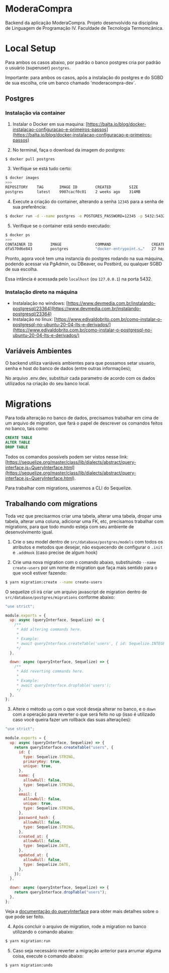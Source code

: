 # ModeraCompra

Backend da aplicação ModeraCompra.
Projeto desenvolvido na disciplina de Linguagem de Programação IV.
Faculdade de Tecnologia Termomcânica.

# Local Setup

Para ambos os casos abaixo, por padrão o banco postgres cria por padrão o usuário (superuser) `postgres`.

Importante: para ambos os casos, após a instalação do postgres e do SGBD de sua escolha, crie um banco chamado 'moderacompra-dev`.

## Postgres

### Instalação via container

1. Instalar o Docker em sua maquina: [https://balta.io/blog/docker-instalacao-configuracao-e-primeiros-passos](https://balta.io/blog/docker-instalacao-configuracao-e-primeiros-passos)

2. No terminal, faça o download da imagem do postgres:

```zsh
$ docker pull postgres
```

3. Verifique se está tudo certo:

```zsh
$ docker images
>>>
REPOSITORY    TAG       IMAGE ID        CREATED        SIZE
postgres      latest    9907cacf0c01    2 weeks ago    314MB
```

4. Execute a criação do container, alterando a senha `12345` para a senha de sua preferência:

```zsh
$ docker run -d --name postgres -e POSTGRES_PASSWORD=12345 -p 5432:5432 postgres
```

5. Verifique se o container está sendo executado:

```zsh
$ docker ps
>>>
CONTAINER ID        IMAGE               COMMAND                  CREATED             STATUS              PORTS                    NAMES
dfa570d6e843        postgres            "docker-entrypoint.s…"   27 hours ago        Up 3 seconds        0.0.0.0:5432->5432/tcp   postgres
```

Pronto, agora você tem uma instancia do postgres rodando na sua máquina, podendo acessar via PgAdmin, ou DBeaver, ou Postbird, ou qualquer SGBD de sua escolha.

Essa intância é acessada pelo `localhost` (ou `127.0.0.1`) na porta 5432.

### Instalação direto na máquina

- Instalalação no windows: [https://www.devmedia.com.br/instalando-postgresql/23364](https://www.devmedia.com.br/instalando-postgresql/23364)
- Instalação no linux: [https://www.edivaldobrito.com.br/como-instalar-o-postgresql-no-ubuntu-20-04-lts-e-derivados/](https://www.edivaldobrito.com.br/como-instalar-o-postgresql-no-ubuntu-20-04-lts-e-derivados/)

## Variáveis Ambientes

O backend utiliza variáveis ambientes para que possamos setar usuario, senha e host do banco de dados (entre outras informações);

No arquivo .env.dev, substituir cada parametro de acordo com os dados utilizados na criação do seu banco local.

# Migrations

Para toda alteração no banco de dados, precisamos trabalhar em cima de um arquivo de migration, que fará o papel de descrever os comandos feitos no banco, tais como:

```SQL
CREATE TABLE
ALTER TABLE
DROP TABLE
```

Todos os comandos possívels podem ser vistos nesse link: [https://sequelize.org/master/class/lib/dialects/abstract/query-interface.js~QueryInterface.html](https://sequelize.org/master/class/lib/dialects/abstract/query-interface.js~QueryInterface.html).

Para trabalhar com migrations, usaremos a CLI do Sequelize.

## Trabalhando com migrations

Toda vez que precisarmos criar uma tabela, alterar uma tabela, dropar uma tabela, alterar uma coluna, adicionar uma FK, etc, precisamos trabalhar com migrations, para que todo mundo esteja com seu ambiente de desenvolvimento igual.

1. Crie o seu model dentro de `src/database/postgres/models` com todos os atributos e metodos que desejar, não esquecendo de configurar o `.init` e `.addHook` (caso precise de algum hook)

2. Crie uma nova migration com o comando abaixo, substituindo `--name create-users` por um nome de migration que faça mais sentido para o que você estiver fazendo:

```zsh
$ yarn migration:create --name create-users
```

O sequelize cli irá criar um arquivo javascript de migration dentro de `src/database/postgres/migrations` conforme abaixo:

```js
"use strict";

module.exports = {
  up: async (queryInterface, Sequelize) => {
    /**
     * Add altering commands here.
     *
     * Example:
     * await queryInterface.createTable('users', { id: Sequelize.INTEGER });
     */
  },

  down: async (queryInterface, Sequelize) => {
    /**
     * Add reverting commands here.
     *
     * Example:
     * await queryInterface.dropTable('users');
     */
  },
};
```

3. Altere o método `up` com o que você deseja alterar no banco, e o `down` com a operação para reverter o que será feito no up (isso é utilizado caso você queira fazer um rollback das suas alterações):

```js
"use strict";

module.exports = {
  up: async (queryInterface, Sequelize) => {
    return queryInterface.createTable("users", {
      id: {
        type: Sequelize.STRING,
        primaryKey: true,
        unique: true,
      },
      name: {
        allowNull: false,
        type: Sequelize.STRING,
      },
      email: {
        allowNull: false,
        unique: true,
        type: Sequelize.STRING,
      },
      password_hash: {
        allowNull: false,
        type: Sequelize.STRING,
      },
      created_at: {
        allowNull: false,
        type: Sequelize.DATE,
      },
      updated_at: {
        allowNull: false,
        type: Sequelize.DATE,
      },
    });
  },

  down: async (queryInterface, Sequelize) => {
    return queryInterface.dropTable("users");
  },
};
```

Veja a [documentação do queryInterface](https://sequelize.org/master/class/lib/dialects/abstract/query-interface.js~QueryInterface.html) para obter mais detalhes sobre o que pode ser feito.

4. Após concluir o arquivo de migration, rode a migration no banco utilizando o comando abaixo:

```zsh
$ yarn migration:run
```

5. Caso seja necessário reverter a migração anterior para arrumar alguma coisa, execute o comando abaixo:

```zsh
$ yarn migration:undo
```
